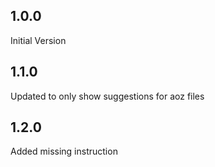 ## 1.0.0
Initial Version
## 1.1.0
Updated to only show suggestions for aoz files
## 1.2.0
Added missing instruction
